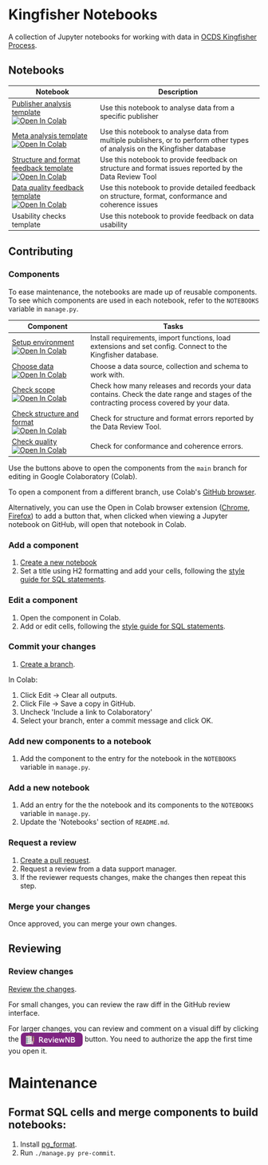# Kingfisher Notebooks

A collection of Jupyter notebooks for working with data in [OCDS Kingfisher Process](https://kingfisher-process.readthedocs.io/en/latest/).

## Notebooks

Notebook | Description
-- | --
[Publisher analysis template](https://github.com/open-contracting/notebooks-ocds/blob/main/publisher_analysis_template.ipynb) [![Open In Colab](https://colab.research.google.com/assets/colab-badge.svg)](https://colab.research.google.com/github/open-contracting/notebooks-ocds/blob/main/publisher_analysis_template.ipynb) | Use this notebook to analyse data from a specific publisher 
[Meta analysis template](https://github.com/open-contracting/notebooks-ocds/blob/main/meta_analysis_template.ipynb) [![Open In Colab](https://colab.research.google.com/assets/colab-badge.svg)](https://colab.research.google.com/github/open-contracting/notebooks-ocds/blob/main/meta_analysis_template.ipynb) | Use this notebook to analyse data from multiple publishers, or to perform other types of analysis on the Kingfisher database
[Structure and format feedback template](https://github.com/open-contracting/notebooks-ocds/blob/main/structure_and_format_feedback_template.ipynb) [![Open In Colab](https://colab.research.google.com/assets/colab-badge.svg)](https://colab.research.google.com/github/open-contracting/notebooks-ocds/blob/main/structure_and_format_feedback_template.ipynb) | Use this notebook to provide feedback on structure and format issues reported by the Data Review Tool
[Data quality feedback template](https://github.com/open-contracting/notebooks-ocds/blob/main/data_quality_feedback_template.ipynb) [![Open In Colab](https://colab.research.google.com/assets/colab-badge.svg)](https://colab.research.google.com/github/open-contracting/notebooks-ocds/blob/main/data_quality_feedback_template.ipynb) | Use this notebook to provide detailed feedback on structure, format, conformance and coherence issues 
Usability checks template | Use this notebook to provide feedback on data usability

## Contributing

### Components

To ease maintenance, the notebooks are made up of reusable components. To see which components are used in each notebook, refer to the `NOTEBOOKS` variable in `manage.py`.

Component | Tasks
-- | --
[Setup environment](https://github.com/open-contracting/kingfisher_notebook_components/blob/main/setup_environment.ipynb) [![Open In Colab](https://colab.research.google.com/assets/colab-badge.svg)](https://colab.research.google.com/github/open-contracting/kingfisher_notebook_components/blob/main/setup_environment.ipynb) | Install requirements, import functions, load extensions and set config. Connect to the Kingfisher database.
[Choose data](https://github.com/open-contracting/kingfisher_notebook_components/blob/main/choose_data.ipynb) [![Open In Colab](https://colab.research.google.com/assets/colab-badge.svg)](https://colab.research.google.com/github/open-contracting/kingfisher_notebook_components/blob/main/choose_data.ipynb) | Choose a data source, collection and schema to work with.
[Check scope](https://github.com/open-contracting/kingfisher_notebook_components/blob/main/check_scope.ipynb) [![Open In Colab](https://colab.research.google.com/assets/colab-badge.svg)](https://colab.research.google.com/github/open-contracting/kingfisher_notebook_components/blob/main/check_scope.ipynb) | Check how many releases and records your data contains. Check the date range and stages of the contracting process covered by your data.
[Check structure and format](https://github.com/open-contracting/kingfisher_notebook_components/blob/main/check_structure_and_format.ipynb) [![Open In Colab](https://colab.research.google.com/assets/colab-badge.svg)](https://colab.research.google.com/github/open-contracting/kingfisher_notebook_components/blob/main/check_structure_and_format.ipynb) | Check for structure and format errors reported by the Data Review Tool.
[Check quality](https://github.com/open-contracting/kingfisher_notebook_components/blob/main/check_data_quality.ipynb) [![Open In Colab](https://colab.research.google.com/assets/colab-badge.svg)](https://colab.research.google.com/github/open-contracting/kingfisher_notebook_components/blob/main/check_data_quality.ipynb) | Check for conformance and coherence errors.

Use the buttons above to open the components from the `main` branch for editing in Google Colaboratory (Colab).

To open a component from a different branch, use Colab's [GitHub browser](https://colab.research.google.com/github/open-contracting/kingfisher_notebook_components/).

Alternatively, you can use the Open in Colab browser extension ([Chrome](https://chrome.google.com/webstore/detail/open-in-colab/), [Firefox](https://addons.mozilla.org/en-US/firefox/addon/open-in-colab/)) to add a button that, when clicked when viewing a Jupyter notebook on GitHub, will open that notebook in Colab.

### Add a component

1. [Create a new notebook](https://colab.research.google.com/#create=true)
2. Set a title using H2 formatting and add your cells, following the [style guide for SQL statements](https://ocp-software-handbook.readthedocs.io/en/latest/services/postgresql.html#sql-statements).

### Edit a component

1. Open the component in Colab.
2. Add or edit cells, following the [style guide for SQL statements](https://ocp-software-handbook.readthedocs.io/en/latest/services/postgresql.html#sql-statements).

### Commit your changes

1. [Create a branch](https://docs.github.com/en/free-pro-team@latest/github/collaborating-with-issues-and-pull-requests/creating-and-deleting-branches-within-your-repository#creating-a-branch).

In Colab:

1. Click Edit -> Clear all outputs.
1. Click File -> Save a copy in GitHub.
1. Uncheck 'Include a link to Colaboratory'
1. Select your branch, enter a commit message and click OK.

### Add new components to a notebook

1. Add the component to the entry for the notebook in the `NOTEBOOKS` variable in `manage.py`.

### Add a new notebook

1. Add an entry for the the notebook and its components to the `NOTEBOOKS` variable in `manage.py`.
4. Update the 'Notebooks' section of `README.md`.

### Request a review

1. [Create a pull request](https://docs.github.com/en/free-pro-team@latest/github/collaborating-with-issues-and-pull-requests/creating-a-pull-request).
2. Request a review from a data support manager.
3. If the reviewer requests changes, make the changes then repeat this step.

### Merge your changes

Once approved, you can merge your own changes.

## Reviewing

### Review changes

[Review the changes](https://docs.github.com/en/free-pro-team@latest/github/collaborating-with-issues-and-pull-requests/reviewing-proposed-changes-in-a-pull-request).

For small changes, you can review the raw diff in the GitHub review interface.

For larger changes, you can review and comment on a visual diff by clicking the <img align="absmiddle"  alt="ReviewNB" height="28" class="BotMessageButtonImage" src="https://raw.githubusercontent.com/ReviewNB/support/master/images/button_reviewnb.png"/> button. You need to authorize the app the first time you open it.

# Maintenance

## Format SQL cells and merge components to build notebooks:

1. Install [pg_format](https://github.com/darold/pgFormatter).
2. Run `./manage.py pre-commit`.
